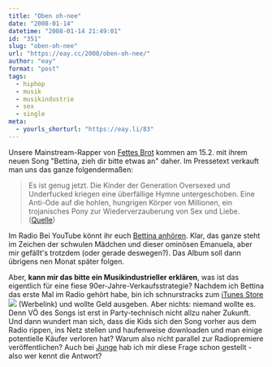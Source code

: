 ```yaml
---
title: "Oben oh-nee"
date: "2008-01-14"
datetime: "2008-01-14 21:49:01"
id: "351"
slug: "oben-oh-nee"
url: "https://eay.cc/2008/oben-oh-nee/"
author: "eay"
format: "post"
tags:
  - hiphop
  - musik
  - musikindustrie
  - sex
  - single
meta:
  - yourls_shorturl: "https://eay.li/83"
---
```


Unsere Mainstream-Rapper von [Fettes Brot](http://www.fettesbrot.de/) kommen am 15.2. mit ihrem neuen Song "Bettina, zieh dir bitte etwas an" daher. Im Pressetext verkauft man uns das ganze folgendermaßen:

> Es ist genug jetzt. Die Kinder der Generation Oversexed und Underfucked kriegen eine überfällige Hymne untergeschoben. Eine Anti-Ode auf die hohlen, hungrigen Körper von Millionen, ein trojanisches Pony zur Wiederverzauberung von Sex und Liebe. ([Quelle](http://www.definition-von-fett.de/2008/01/06/bettina-pressetext/))

Im Radio Bei YouTube könnt ihr euch [Bettina anhören](http://youtube.com/watch?v=JjhWc3BIt8U). Klar, das ganze steht im Zeichen der schwulen Mädchen und dieser ominösen Emanuela, aber mir gefällt's trotzdem (oder gerade deswegen?). Das Album soll dann übrigens nen Monat später folgen.

Aber, **kann mir das bitte ein Musikindustrieller erklären**, was ist das eigentlich für eine fiese 90er-Jahre-Verkaufsstrategie? Nachdem ich Bettina das erste Mal im Radio gehört habe, bin ich schnurstracks zum [iTunes Store](http://clkde.tradedoubler.com/click?p=23761&a=1380002&g=11703466)![](http://impde.tradedoubler.com/imp?type(inv)g(11703466)a(1380002)) (Werbelink) und wollte Geld ausgeben. Aber nichts: niemand wollte es. Denn VÖ des Songs ist erst in Party-technisch nicht allzu naher Zukunft. Und dann wundert man sich, dass die Kids sich den Song vorher aus dem Radio rippen, ins Netz stellen und haufenweise downloaden und man einige potentielle Käufer verloren hat? Warum also nicht parallel zur Radiopremiere veröffentlichen? Auch bei [Junge](//eay.cc/2007/die-beste-karnevalsband-der-welt/) hab ich mir diese Frage schon gestellt - also wer kennt die Antwort?
